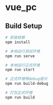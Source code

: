 # vue_pc

## Build Setup

``` bash
# 安装依赖
npm install

# 本地运行测试环境
npm run serve

# 本地运行正式环境
npm run start

# 正式环境带debug提示
npm run build-debug

# 打包正式环境
npm run build

```
